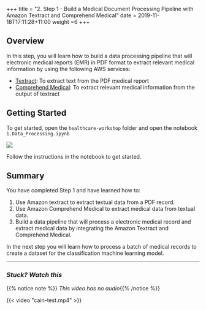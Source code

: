 +++
title = "2. Step 1 - Build a Medical Document Processing Pipeline with Amazon Textract and Comprehend Medical"
date = 2019-11-18T17:11:28+11:00
weight =6
+++


## Overview

In this step, you will learn how to build a data processing pipeline that will electronic medical reports (EMR) in PDF format to extract relevant medical information by using the following AWS services:

- [Textract](https://aws.amazon.com/textract/): To extract text from the PDF medical report
- [Comprehend Medical](https://aws.amazon.com/comprehend/medical/): To extract relevant medical information from the output of textract

## Getting Started

To get started, open the `healthcare-workshop` folder and open the notebook `1.Data_Processing.ipynb`


![](/images/module-medical-document-processing-and-classification/step1-1.png )

Follow the instructions in the notebook to get started.


## Summary
You have completed Step 1 and have learned how to:
1. Use Amazon textract to extract textual data from a PDF record.
2. Use Amazon Comprehend Medical to extract medical data from textual data.
3. Build a data pipeline that will process a electronic medical record and extract medical data by integrating the Amazon Textract and Comprehend Medical.
 
In the next step you will learn how to process a batch of medical records to create a dataset for the classification machine learning model.

---

### *Stuck? Watch this*

{{% notice note %}} 
*This video has no audio*{{% /notice %}}


{{< video "cain-test.mp4" >}}
